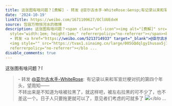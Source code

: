 ```yaml
---
title: 这张图有啥问题？[费解] - 转发 @亚尔古水手-WhiteRose:&ensp;有记录以来和军宣烂梗对抗的第四个年头，望周知——不转出来是不知道为啥被拉黑了，就这样吧，被左...
date: '2024-10-19'
linkTitle: https://weibo.com/1671109627/OClUUEdxH
source: 包容万物恒河水的微博
description: 这张图有啥问题？<span class="url-icon"><img alt="[费解]" src="https://h5.sinaimg.cn/m/emoticon/icon/default/d_feijie-c1df37ef03.png"
  style="width:1em; height:1em;" referrerpolicy="no-referrer"></span><br><blockquote>
  - 转发 <a href="https://weibo.com/5213714933" target="_blank">@亚尔古水手-WhiteRose</a>: 有记录以来和军宣烂梗对抗的第四个年头，望周知——<br>不转出来是不知道为啥被拉黑了，就这样吧，被左右拉黑的可不少了，也不差这一个。日子人只要拖更就可以了，意见者们考虑的可就多了
  <img style="" src="https://tvax1.sinaimg.cn/large/005GQdqlgy1husax5j7jwj30wr1z01h4.jpg"
  referrerpolicy="no-referrer"></blo ...
disable_comments: true
---
```

这张图有啥问题？<span class="url-icon"><img alt="[费解]" src="https://h5.sinaimg.cn/m/emoticon/icon/default/d_feijie-c1df37ef03.png" style="width:1em; height:1em;" referrerpolicy="no-referrer"></span><br><blockquote> - 转发 <a href="https://weibo.com/5213714933" target="_blank">@亚尔古水手-WhiteRose</a>: 有记录以来和军宣烂梗对抗的第四个年头，望周知——<br>不转出来是不知道为啥被拉黑了，就这样吧，被左右拉黑的可不少了，也不差这一个。日子人只要拖更就可以了，意见者们考虑的可就多了 <img style="" src="https://tvax1.sinaimg.cn/large/005GQdqlgy1husax5j7jwj30wr1z01h4.jpg" referrerpolicy="no-referrer"></blo ...